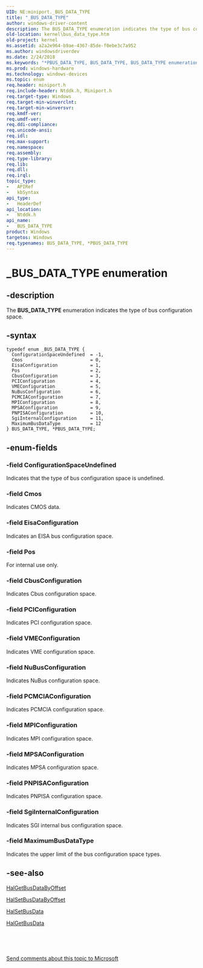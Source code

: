 ```yaml
---
UID: NE:miniport._BUS_DATA_TYPE
title: "_BUS_DATA_TYPE"
author: windows-driver-content
description: The BUS_DATA_TYPE enumeration indicates the type of bus configuration space.
old-location: kernel\bus_data_type.htm
old-project: kernel
ms.assetid: a2a2e964-b9ae-4367-85de-f0ebe3c7a952
ms.author: windowsdriverdev
ms.date: 2/24/2018
ms.keywords: "*PBUS_DATA_TYPE, BUS_DATA_TYPE, BUS_DATA_TYPE enumeration [Kernel-Mode Driver Architecture], CbusConfiguration, Cmos, ConfigurationSpaceUndefined, EisaConfiguration, MPIConfiguration, MPSAConfiguration, MaximumBusDataType, NuBusConfiguration, PBUS_DATA_TYPE, PBUS_DATA_TYPE enumeration pointer [Kernel-Mode Driver Architecture], PCIConfiguration, PCMCIAConfiguration, PNPISAConfiguration, Pos, SgiInternalConfiguration, VMEConfiguration, _BUS_DATA_TYPE, kernel.bus_data_type, ntddk/BUS_DATA_TYPE, ntddk/CbusConfiguration, ntddk/Cmos, ntddk/ConfigurationSpaceUndefined, ntddk/EisaConfiguration, ntddk/MPIConfiguration, ntddk/MPSAConfiguration, ntddk/MaximumBusDataType, ntddk/NuBusConfiguration, ntddk/PBUS_DATA_TYPE, ntddk/PCIConfiguration, ntddk/PCMCIAConfiguration, ntddk/PNPISAConfiguration, ntddk/Pos, ntddk/SgiInternalConfiguration, ntddk/VMEConfiguration, sysenum_3f6df31a-39d8-463e-8d44-44e51cd9989d.xml"
ms.prod: windows-hardware
ms.technology: windows-devices
ms.topic: enum
req.header: miniport.h
req.include-header: Ntddk.h, Miniport.h
req.target-type: Windows
req.target-min-winverclnt: 
req.target-min-winversvr: 
req.kmdf-ver: 
req.umdf-ver: 
req.ddi-compliance: 
req.unicode-ansi: 
req.idl: 
req.max-support: 
req.namespace: 
req.assembly: 
req.type-library: 
req.lib: 
req.dll: 
req.irql: 
topic_type:
-	APIRef
-	kbSyntax
api_type:
-	HeaderDef
api_location:
-	Ntddk.h
api_name:
-	BUS_DATA_TYPE
product: Windows
targetos: Windows
req.typenames: BUS_DATA_TYPE, *PBUS_DATA_TYPE
---
```


# _BUS_DATA_TYPE enumeration


## -description


The <b>BUS_DATA_TYPE</b> enumeration indicates the type of bus configuration space.


## -syntax


````
typedef enum _BUS_DATA_TYPE { 
  ConfigurationSpaceUndefined  = -1,
  Cmos                         = 0,
  EisaConfiguration            = 1,
  Pos                          = 2,
  CbusConfiguration            = 3,
  PCIConfiguration             = 4,
  VMEConfiguration             = 5,
  NuBusConfiguration           = 6,
  PCMCIAConfiguration          = 7,
  MPIConfiguration             = 8,
  MPSAConfiguration            = 9,
  PNPISAConfiguration          = 10,
  SgiInternalConfiguration     = 11,
  MaximumBusDataType           = 12
} BUS_DATA_TYPE, *PBUS_DATA_TYPE;
````


## -enum-fields




### -field ConfigurationSpaceUndefined

Indicates that the type of bus configuration space is undefined.


### -field Cmos

Indicates CMOS data.


### -field EisaConfiguration

Indicates an EISA bus configuration space.


### -field Pos

For internal use only.


### -field CbusConfiguration

Indicates Cbus configuration space.


### -field PCIConfiguration

Indicates PCI configuration space.


### -field VMEConfiguration

Indicates VME configuration space.


### -field NuBusConfiguration

Indicates NuBus configuration space.


### -field PCMCIAConfiguration

Indicates PCMCIA configuration space.


### -field MPIConfiguration

Indicates MPI configuration space.


### -field MPSAConfiguration

Indicates MPSA configuration space.


### -field PNPISAConfiguration

Indicates PNPISA configuration space.


### -field SgiInternalConfiguration

Indicates SGI internal bus configuration space.


### -field MaximumBusDataType

Indicates the upper limit of the bus configuration space types.


## -see-also

<a href="https://msdn.microsoft.com/library/windows/hardware/ff546606">HalGetBusDataByOffset</a>



<a href="https://msdn.microsoft.com/library/windows/hardware/ff546633">HalSetBusDataByOffset</a>



<a href="https://msdn.microsoft.com/library/windows/hardware/ff546628">HalSetBusData</a>



<a href="https://msdn.microsoft.com/library/windows/hardware/ff546599">HalGetBusData</a>



 

 

<a href="mailto:wsddocfb@microsoft.com?subject=Documentation%20feedback [kernel\kernel]:%20BUS_DATA_TYPE enumeration%20 RELEASE:%20(2/24/2018)&amp;body=%0A%0APRIVACY STATEMENT%0A%0AWe use your feedback to improve the documentation. We don't use your email address for any other purpose, and we'll remove your email address from our system after the issue that you're reporting is fixed. While we're working to fix this issue, we might send you an email message to ask for more info. Later, we might also send you an email message to let you know that we've addressed your feedback.%0A%0AFor more info about Microsoft's privacy policy, see http://privacy.microsoft.com/en-us/default.aspx." title="Send comments about this topic to Microsoft">Send comments about this topic to Microsoft</a>

